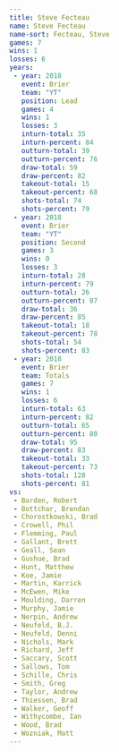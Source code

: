 ```yaml
---
title: Steve Fecteau
name: Steve Fecteau
name-sort: Fecteau, Steve
games: 7
wins: 1
losses: 6
years:
 - year: 2018
   event: Brier
   team: "YT"
   position: Lead
   games: 4
   wins: 1
   losses: 3
   inturn-total: 35
   inturn-percent: 84
   outturn-total: 39
   outturn-percent: 76
   draw-total: 59
   draw-percent: 82
   takeout-total: 15
   takeout-percent: 68
   shots-total: 74
   shots-percent: 79
 - year: 2018
   event: Brier
   team: "YT"
   position: Second
   games: 3
   wins: 0
   losses: 3
   inturn-total: 28
   inturn-percent: 79
   outturn-total: 26
   outturn-percent: 87
   draw-total: 36
   draw-percent: 85
   takeout-total: 18
   takeout-percent: 78
   shots-total: 54
   shots-percent: 83
 - year: 2018
   event: Brier
   team: Totals
   games: 7
   wins: 1
   losses: 6
   inturn-total: 63
   inturn-percent: 82
   outturn-total: 65
   outturn-percent: 80
   draw-total: 95
   draw-percent: 83
   takeout-total: 33
   takeout-percent: 73
   shots-total: 128
   shots-percent: 81
vs:
 - Borden, Robert
 - Bottchar, Brendan
 - Chorostkowski, Brad
 - Crowell, Phil
 - Flemming, Paul
 - Gallant, Brett
 - Geall, Sean
 - Gushue, Brad
 - Hunt, Matthew
 - Koe, Jamie
 - Martin, Karrick
 - McEwen, Mike
 - Moulding, Darren
 - Murphy, Jamie
 - Nerpin, Andrew
 - Neufeld, B.J.
 - Neufeld, Denni
 - Nichols, Mark
 - Richard, Jeff
 - Saccary, Scott
 - Sallows, Tom
 - Schille, Chris
 - Smith, Greg
 - Taylor, Andrew
 - Thiessen, Brad
 - Walker, Geoff
 - Withycombe, Ian
 - Wood, Brad
 - Wozniak, Matt
---
```

